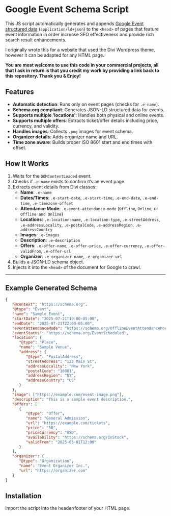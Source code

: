 # Google Event Schema Script

This JS script automatically generates and appends [Google Event structured data](https://developers.google.com/search/docs/appearance/structured-data/event) (`application/ld+json`) to the `<head>` of pages that feature event information in order increase SEO effectiveness and provide rich search result enhancements. 

I originally wrote this for a website that used the Divi Wordpress theme, however it can be adapted for any HTML page.

**You are most welcome to use this code in your commercial projects, all that I ask in return is that you credit my work by providing a link back to this repository. Thank you & Enjoy!**

## Features

- **Automatic detection**: Runs only on event pages (checks for `.e-name`).
- **Schema.org compliant**: Generates JSON-LD structured data for events.
- **Supports multiple 'locations'**: Handles both physical and online events.
- **Supports multiple offers**: Extracts ticket/offer details including price, currency, and validity.
- **Handles images**: Collects `.png` images for event schema.
- **Organizer details**: Adds organizer name and URL.
- **Time zone aware**: Builds proper ISO 8601 start and end times with offset.

## How It Works

1. Waits for the `DOMContentLoaded` event.
2. Checks if `.e-name` exists to confirm it’s an event page.
3. Extracts event details from Divi classes:
   - **Name**: `.e-name`
   - **Dates/Times**: `.e-start-date`, `.e-start-time`, `.e-end-date`, `.e-end-time`, `.e-timezone-offset`
   - **Attendance Mode**: `.e-event-attendance-mode` (`Offline`, `Online`, or `Offline and Online`)
   - **Locations**: `.e-location-name`, `.e-location-type`, `.e-streetAddress`, `.e-addressLocality`, `.e-postalCode`, `.e-addressRegion`, `.e-addressCountry`
   - **Images**: `.e-images`
   - **Description**: `.e-description`
   - **Offers**: `.e-offer-name`, `.e-offer-price`, `.e-offer-currency`, `.e-offer-validFrom`, `.e-offer-url`
   - **Organizer**: `.e-organizer-name`, `.e-organizer-url`
4. Builds a JSON-LD schema object.
5. Injects it into the `<head>` of the document for Google to crawl.

---

## Example Generated Schema

```json
{
   "@context": "https://schema.org",
   "@type": "Event",
   "name": "Sample Event",
   "startDate": "2025-07-21T19:00-05:00",
   "endDate": "2025-07-21T22:00-05:00",
   "eventAttendanceMode": "https://schema.org/OfflineEventAttendanceMode",
   "eventStatus": "https://schema.org/EventScheduled",
   "location": {
      "@type": "Place",
      "name": "Sample Venue",
      "address": {
         "@type": "PostalAddress",
         "streetAddress": "123 Main St",
         "addressLocality": "New York",
         "postalCode": "10001",
         "addressRegion": "NY",
         "addressCountry": "US"
      }
   },
   "image": ["https://example.com/event-image.png"],
   "description": "This is a sample event description.",
   "offers": [
      {
         "@type": "Offer",
         "name": "General Admission",
         "url": "https://example.com/tickets",
         "price": "50",
         "priceCurrency": "USD",
         "availability": "https://schema.org/InStock",
         "validFrom": "2025-05-01T12:00"
      }
   ],
   "organizer": {
      "@type": "Organization",
      "name": "Event Organizer Inc.",
      "url": "https://organizer.com"
   }
}
```

## Installation

import the script into the header/footer of your HTML page.




